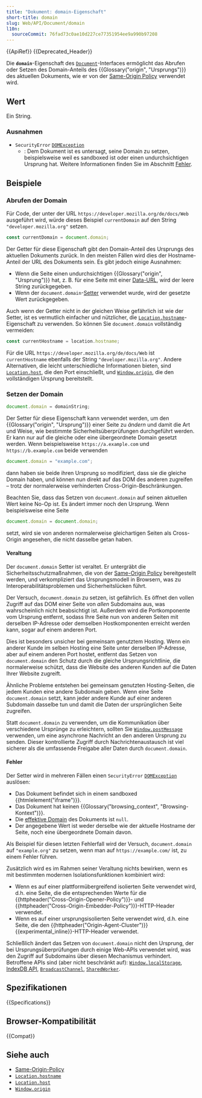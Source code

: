 ```yaml
---
title: "Dokument: domain-Eigenschaft"
short-title: domain
slug: Web/API/Document/domain
l10n:
  sourceCommit: 76fad73c0ae10d227ce77351954ee9a990b97208
---
```


{{ApiRef}} {{Deprecated_Header}}

Die **`domain`**-Eigenschaft des [`Document`](/de/docs/Web/API/Document)-Interfaces ermöglicht das Abrufen oder Setzen des Domain-Anteils des {{Glossary("origin", "Ursprungs")}} des aktuellen Dokuments, wie er von der [Same-Origin Policy](/de/docs/Web/Security/Same-origin_policy) verwendet wird.

## Wert

Ein String.

### Ausnahmen

- `SecurityError` [`DOMException`](/de/docs/Web/API/DOMException)
  - : Dem Dokument ist es untersagt, seine Domain zu setzen, beispielsweise weil es sandboxed ist oder einen undurchsichtigen Ursprung hat. Weitere Informationen finden Sie im Abschnitt [Fehler](#fehler).

## Beispiele

### Abrufen der Domain

Für Code, der unter der URL `https://developer.mozilla.org/de/docs/Web` ausgeführt wird, würde dieses Beispiel `currentDomain` auf den String `"developer.mozilla.org"` setzen.

```js
const currentDomain = document.domain;
```

Der Getter für diese Eigenschaft gibt den Domain-Anteil des Ursprungs des aktuellen Dokuments zurück. In den meisten Fällen wird dies der Hostname-Anteil der URL des Dokuments sein. Es gibt jedoch einige Ausnahmen:

- Wenn die Seite einen undurchsichtigen {{Glossary("origin", "Ursprung")}} hat, z. B. für eine Seite mit einer [Data-URL](/de/docs/Web/URI/Reference/Schemes/data), wird der leere String zurückgegeben.
- Wenn der `document.domain`-[Setter](#setzen_der_domain) verwendet wurde, wird der gesetzte Wert zurückgegeben.

Auch wenn der Getter nicht in der gleichen Weise gefährlich ist wie der Setter, ist es vermutlich einfacher und nützlicher, die [`Location.hostname`](/de/docs/Web/API/Location/hostname)-Eigenschaft zu verwenden. So können Sie `document.domain` vollständig vermeiden:

```js
const currentHostname = location.hostname;
```

Für die URL `https://developer.mozilla.org/de/docs/Web` ist `currentHostname` ebenfalls der String `"developer.mozilla.org"`. Andere Alternativen, die leicht unterschiedliche Informationen bieten, sind [`Location.host`](/de/docs/Web/API/Location/host), die den Port einschließt, und [`Window.origin`](/de/docs/Web/API/Window/origin), die den vollständigen Ursprung bereitstellt.

### Setzen der Domain

```js
document.domain = domainString;
```

Der Setter für diese Eigenschaft kann verwendet werden, um den {{Glossary("origin", "Ursprung")}} einer Seite zu _ändern_ und damit die Art und Weise, wie bestimmte Sicherheitsüberprüfungen durchgeführt werden. Er kann nur auf die gleiche oder eine übergeordnete Domain gesetzt werden. Wenn beispielsweise `https://a.example.com` und `https://b.example.com` beide verwenden

```js
document.domain = "example.com";
```

dann haben sie beide ihren Ursprung so modifiziert, dass sie die gleiche Domain haben, und können nun direkt auf das DOM des anderen zugreifen – trotz der normalerweise verhinderten Cross-Origin-Beschränkungen.

Beachten Sie, dass das Setzen von `document.domain` auf seinen aktuellen Wert keine No-Op ist. Es ändert immer noch den Ursprung. Wenn beispielsweise eine Seite

```js
document.domain = document.domain;
```

setzt, wird sie von anderen normalerweise gleichartigen Seiten als Cross-Origin angesehen, die nicht dasselbe getan haben.

#### Veraltung

Der `document.domain` Setter ist veraltet. Er untergräbt die Sicherheitsschutzmaßnahmen, die von der [Same-Origin Policy](/de/docs/Web/Security/Same-origin_policy) bereitgestellt werden, und verkompliziert das Ursprungsmodell in Browsern, was zu Interoperabilitätsproblemen und Sicherheitslücken führt.

Der Versuch, `document.domain` zu setzen, ist gefährlich. Es öffnet den vollen Zugriff auf das DOM einer Seite von _allen_ Subdomains aus, was wahrscheinlich nicht beabsichtigt ist. Außerdem wird die Portkomponente vom Ursprung entfernt, sodass Ihre Seite nun von anderen Seiten mit derselben IP-Adresse oder demselben Hostkomponenten erreicht werden kann, sogar auf einem anderen Port.

Dies ist besonders unsicher bei gemeinsam genutztem Hosting. Wenn ein anderer Kunde im selben Hosting eine Seite unter derselben IP-Adresse, aber auf einem anderen Port hostet, entfernt das Setzen von `document.domain` den Schutz durch die gleiche Ursprungsrichtlinie, die normalerweise schützt, dass die Website des anderen Kunden auf die Daten Ihrer Website zugreift.

Ähnliche Probleme entstehen bei gemeinsam genutzten Hosting-Seiten, die jedem Kunden eine andere Subdomain geben. Wenn eine Seite `document.domain` setzt, kann jeder andere Kunde auf einer anderen Subdomain dasselbe tun und damit die Daten der ursprünglichen Seite zugreifen.

Statt `document.domain` zu verwenden, um die Kommunikation über verschiedene Ursprünge zu erleichtern, sollten Sie [`Window.postMessage`](/de/docs/Web/API/Window/postMessage) verwenden, um eine asynchrone Nachricht an den anderen Ursprung zu senden. Dieser kontrollierte Zugriff durch Nachrichtenaustausch ist viel sicherer als die umfassende Freigabe aller Daten durch `document.domain`.

#### Fehler

Der Setter wird in mehreren Fällen einen `SecurityError` [`DOMException`](/de/docs/Web/API/DOMException) auslösen:

- Das Dokument befindet sich in einem sandboxed {{htmlelement("iframe")}}.
- Das Dokument hat keinen {{Glossary("browsing_context", "Browsing-Kontext")}}.
- Die [effektive Domain](https://html.spec.whatwg.org/multipage/origin.html#concept-origin-effective-domain) des Dokuments ist `null`.
- Der angegebene Wert ist weder derselbe wie der aktuelle Hostname der Seite, noch eine übergeordnete Domain davon.

Als Beispiel für diesen letzten Fehlerfall wird der Versuch, `document.domain` auf `"example.org"` zu setzen, wenn man auf `https://example.com/` ist, zu einem Fehler führen.

Zusätzlich wird es im Rahmen seiner Veraltung nichts bewirken, wenn es mit bestimmten modernen Isolationsfunktionen kombiniert wird:

- Wenn es auf einer plattformübergreifend isolierten Seite verwendet wird, d.h. eine Seite, die die entsprechenden Werte für die {{httpheader("Cross-Origin-Opener-Policy")}}- und {{httpheader("Cross-Origin-Embedder-Policy")}}-HTTP-Header verwendet.
- Wenn es auf einer ursprungsisolierten Seite verwendet wird, d.h. eine Seite, die den {{httpheader("Origin-Agent-Cluster")}} {{experimental_inline}}-HTTP-Header verwendet.

Schließlich ändert das Setzen von `document.domain` nicht den Ursprung, der bei Ursprungsüberprüfungen durch einige Web-APIs verwendet wird, was den Zugriff auf Subdomains über diesen Mechanismus verhindert. Betroffene APIs sind (aber nicht beschränkt auf): [`Window.localStorage`](/de/docs/Web/API/Window/localStorage), [IndexDB API](/de/docs/Web/API/IndexedDB_API), [`BroadcastChannel`](/de/docs/Web/API/BroadcastChannel), [`SharedWorker`](/de/docs/Web/API/SharedWorker).

## Spezifikationen

{{Specifications}}

## Browser-Kompatibilität

{{Compat}}

## Siehe auch

- [Same-Origin-Policy](/de/docs/Web/Security/Same-origin_policy)
- [`Location.hostname`](/de/docs/Web/API/Location/hostname)
- [`Location.host`](/de/docs/Web/API/Location/host)
- [`Window.origin`](/de/docs/Web/API/Window/origin)
